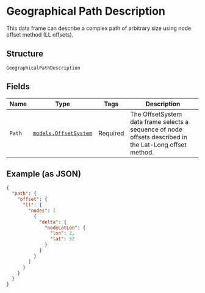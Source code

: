 
# Geographical Path Description

This data frame can describe a complex path of arbitrary size using node offset method (LL offsets).

## Structure

`GeographicalPathDescription`

## Fields

| Name | Type | Tags | Description |
|  --- | --- | --- | --- |
| `Path` | [`models.OffsetSystem`](../../doc/models/offset-system.md) | Required | The OffsetSystem data frame selects a sequence of node offsets described in the Lat-Long offset method. |

## Example (as JSON)

```json
{
  "path": {
    "offset": {
      "ll": {
        "nodes": [
          {
            "delta": {
              "nodeLatLon": {
                "lon": 2,
                "lat": 52
              }
            }
          }
        ]
      }
    }
  }
}
```


